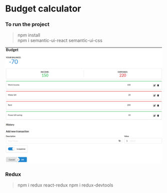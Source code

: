 # Budget calculator
### To run the project
> npm install<br>
> npm i semantic-ui-react semantic-ui-css

<img src="budget.png" alt="drawing" width="500"/>

### Redux
> npm i redux react-redux
> npm i redux-devtools
